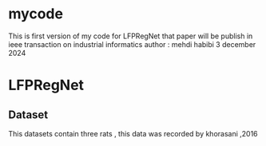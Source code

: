 # mycode
This is first version of my code for LFPRegNet that paper will be publish in ieee transaction on industrial informatics 
author : mehdi habibi 
3 december 2024 
# LFPRegNet 

## **Dataset**
This datasets contain three rats , this data was recorded by khorasani ,2016
